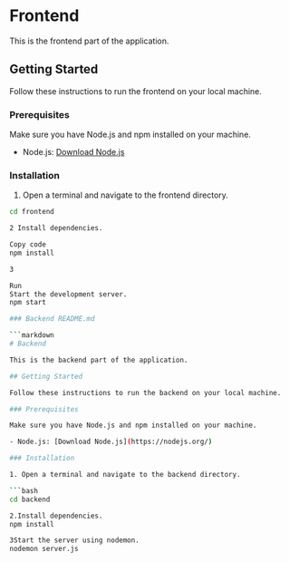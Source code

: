 # Frontend

This is the frontend part of the application.

## Getting Started

Follow these instructions to run the frontend on your local machine.

### Prerequisites

Make sure you have Node.js and npm installed on your machine.

- Node.js: [Download Node.js](https://nodejs.org/)

### Installation

1. Open a terminal and navigate to the frontend directory.

```bash
cd frontend

2 Install dependencies.

Copy code
npm install

3

Run
Start the development server.
npm start

### Backend README.md

```markdown
# Backend

This is the backend part of the application.

## Getting Started

Follow these instructions to run the backend on your local machine.

### Prerequisites

Make sure you have Node.js and npm installed on your machine.

- Node.js: [Download Node.js](https://nodejs.org/)

### Installation

1. Open a terminal and navigate to the backend directory.

```bash
cd backend

2.Install dependencies.
npm install

3Start the server using nodemon.
nodemon server.js
